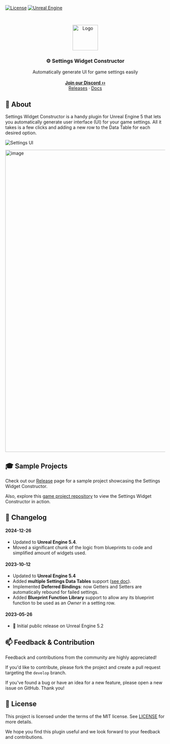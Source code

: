 <a href="https://github.com/JanSeliv/SettingsWidgetConstructor/blob/main/LICENSE">![License](https://img.shields.io/badge/license-MIT-brightgreen.svg)</a>
<a href="https://www.unrealengine.com/">![Unreal Engine](https://img.shields.io/badge/Unreal-5.4-dea309?style=flat&logo=unrealengine)</a>

<br/>
<p align="center">
<a href="https://github.com/JanSeliv/SettingsWidgetConstructor">
<img src="https://github.com/JanSeliv/SettingsWidgetConstructor/blob/main/Resources/Icon128.png?raw=true" alt="Logo" width="80" height="80">
</a>
<h3 align="center">⚙️ Settings Widget Constructor</h3>
<p align="center">
Automatically generate UI for game settings easily
<br/>
<br/>
<a href="https://discord.gg/jbWgwDefnE"><strong>Join our Discord ››</strong></a>
<br/>
<a href="https://github.com/JanSeliv/SettingsWidgetConstructor/releases">Releases</a>
·
<a href="https://docs.google.com/document/d/1IXnOqrgaXTClP-0cIo28a9f6GHc9N1BCgTNnMk-X9VQ">Docs</a>
</p>

## 🌟 About

Settings Widget Constructor is a handy plugin for Unreal Engine 5 that lets you automatically generate user interface (UI) for your game settings. All it takes is a few clicks and adding a new row to the Data Table for each desired option.

![Settings UI](https://user-images.githubusercontent.com/20540872/147825296-ce7d33da-dfda-4757-b070-bfd08f700134.jpg)

<img width="948" alt="image" src="https://github.com/JanSeliv/SettingsWidgetConstructor/assets/20540872/ea703de0-fbd5-4d9b-87ab-2ded18d2dac1">

## 🎓 Sample Projects

Check out our [Release](https://github.com/JanSeliv/SettingsWidgetConstructor/releases) page for a sample project showcasing the Settings Widget Constructor.

Also, explore this [game project repository](https://github.com/JanSeliv/Bomber) to view the Settings Widget Constructor in action.

## 📅 Changelog
#### 2024-12-26
- Updated to **Unreal Engine 5.4**.
- Moved a significant chunk of the logic from blueprints to code and simplified amount of widgets used.
#### 2023-10-12
- Updated to **Unreal Engine 5.4**
- Added **multiple Settings Data Tables** support ([see doc](https://docs.google.com/document/d/1IXnOqrgaXTClP-0cIo28a9f6GHc9N1BCgTNnMk-X9VQ/edit#heading=h.cix3vjszb2vm)).
- Implemented **Deferred Bindings**: now Getters and Setters are automatically rebound for failed settings.
- Added **Blueprint Function Library** support to allow any its blueprint function to be used as an _Owner_ in a setting row.
#### 2023-05-26
- 🎉 Initial public release on Unreal Engine 5.2

## 📫 Feedback & Contribution

Feedback and contributions from the community are highly appreciated!

If you'd like to contribute, please fork the project and create a pull request targeting the `develop` branch.

If you've found a bug or have an idea for a new feature, please open a new issue on GitHub. Thank you!

## 📜 License

This project is licensed under the terms of the MIT license. See [LICENSE](LICENSE) for more details.

We hope you find this plugin useful and we look forward to your feedback and contributions.
